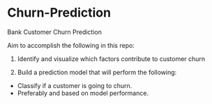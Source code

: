 # Churn-Prediction
Bank Customer Churn Prediction



Aim to accomplish the following in this repo: 

1. Identify and visualize which factors contribute to customer churn

2. Build a prediction model that will perform the following:

- Classify if a customer is going to churn.
- Preferably and based on model performance.
